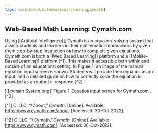 ```yaml
---
tags: [web-based,mathematical-learning,cymath]
---
```


## Web-Based Math Learning: Cymath.com 

Using [[Artificial Intelligence]], Cymath is an equation-solving system that assists students and learners in their mathematical endeavours by given them step-by-step instruction on how to complete given equations.  Cymath.com is both a [[Web Based Learning]] platform and a [[Mobile-Based Learning]] platform [^1].  This makes it accessible both within and outside of an educational setting.  In Figure 1, an image of the manual equation input screen is shown.  Students will provide their equation as an input, and a detailed guide on how to correctly solve the equation is provided as an output in response [^2].

![[cymath System.png]]
Figure 1. Equation input screen for Cymath.com . [^2]

[^1] C. LLC, “\‘About,” _Cymath_. [Online]. Available: https://www.cymath.com/about. [Accessed: 30-Oct-2022].

[^2] C. LLC, “\‘Cymath,” _Cymath_. [Online]. Available: https://www.cymath.com/. [Accessed: 30-Oct-2022].


